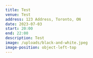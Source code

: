 ```yaml
---
title: Test
venue: Test
address: 123 Address, Toronto, ON
date: 2023-07-03
start: 20:00
end: 22:00
description: Test
image: /uploads/black-and-white.jpeg
image-position: object-left-top
---
```

